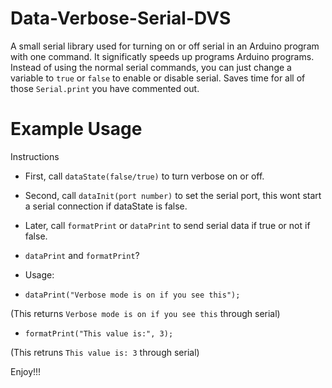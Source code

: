 # Data-Verbose-Serial-DVS
A small serial library used for turning on or off serial in an Arduino program with one command. It significatly speeds up programs Arduino programs. Instead of using the normal serial commands, you can just change a variable to `true` or `false` to enable or disable serial. Saves time for all of those `Serial.print` you have commented out.

# Example Usage

Instructions

 *    First, call `dataState(false/true)` to turn verbose on or off.
 *    Second, call `dataInit(port number)` to set the serial port, this wont start a serial connection if dataState is false.
 *    Later, call `formatPrint` or `dataPrint` to send serial data if true or not if false.

 *  `dataPrint` and `formatPrint`?

 *  Usage:
 *    `dataPrint("Verbose mode is on if you see this");`
 
(This returns `Verbose mode is on if you see this` through serial)

 *    `formatPrint("This value is:", 3);`
 
(This retruns `This value is: 3` through serial)

Enjoy!!!
